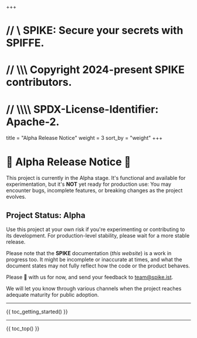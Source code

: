 +++
# //    \\ SPIKE: Secure your secrets with SPIFFE.
# //  \\\\\ Copyright 2024-present SPIKE contributors.
# // \\\\\\\ SPDX-License-Identifier: Apache-2.

title = "Alpha Release Notice"
weight = 3
sort_by = "weight"
+++

# 🚨 Alpha Release Notice 🚨

This project is currently in the Alpha stage. It's functional and available for
experimentation, but it's **NOT** yet ready for production use: You may
encounter bugs, incomplete features, or breaking changes as the project evolves.

## **Project Status**: **Alpha**

Use this project at your own risk if you're experimenting or contributing to its
development. For production-level stability, please wait for a more stable
release.

Please note that the **SPIKE** documentation (*this website*) is a work in
progress too. It might be incomplete or inaccurate at times, and what the
document states may not fully reflect how the code or the product behaves.

Please 🐻 with us for now, and send your feedback to
[team@spike.ist](mailto:team@spike.ist).

We will let you know through various channels when the project reaches adequate
maturity for public adoption.

----

{{ toc_getting_started() }}

----

{{ toc_top() }}
